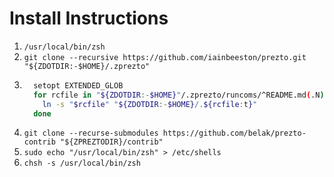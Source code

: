 Install Instructions
====================

1. `/usr/local/bin/zsh`
2. `git clone --recursive https://github.com/iainbeeston/prezto.git "${ZDOTDIR:-$HOME}/.zprezto"`
3. ```sh
     setopt EXTENDED_GLOB
     for rcfile in "${ZDOTDIR:-$HOME}"/.zprezto/runcoms/^README.md(.N); do
       ln -s "$rcfile" "${ZDOTDIR:-$HOME}/.${rcfile:t}"
     done
   ```
4. `git clone --recurse-submodules https://github.com/belak/prezto-contrib "${ZPREZTODIR}/contrib"`
5. `sudo echo "/usr/local/bin/zsh" > /etc/shells`
6. `chsh -s /usr/local/bin/zsh`